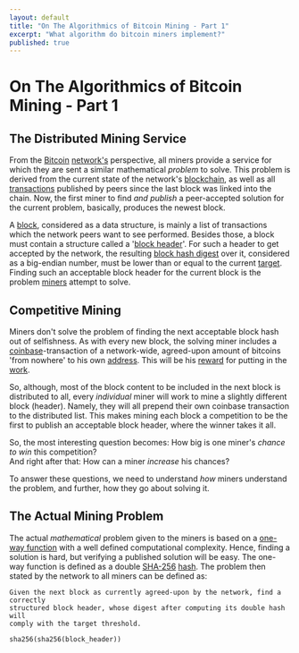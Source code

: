 ```yaml
---
layout: default
title: "On The Algorithmics of Bitcoin Mining - Part 1"
excerpt: "What algorithm do bitcoin miners implement?"
published: true
---
```


# On The Algorithmics of Bitcoin Mining - Part 1
## The Distributed Mining Service

From the [Bitcoin](https://bitcoin.org) [network's](https://en.bitcoin.it/wiki/Network) perspective, all miners provide a service for which they are sent a similar mathematical _problem_ to solve. This problem is derived from the current state of the network's [blockchain](https://en.bitcoin.it/wiki/Block_chain), as well as all [transactions](https://en.bitcoin.it/wiki/Transaction) published by peers since the last block was linked into the chain. Now, the first miner to find _and publish_ a peer-accepted solution for the current problem, basically, produces the newest block.

A [block](https://en.bitcoin.it/wiki/Block), considered as a data structure, is mainly a list of transactions which the network peers want to see performed. Besides those, a block must contain a structure called a '[block header](https://bitcoin.org/en/developer-reference#block-headers)'. For such a header to get accepted by the network, the resulting [block hash digest](https://en.bitcoin.it/wiki/Block_hashing_algorithm)  over it, considered as a big-endian number, must be lower than or equal to the current [target](https://en.bitcoin.it/wiki/Target). Finding such an acceptable block header for the current block is the problem [miners](https://en.bitcoin.it/wiki/Mining) attempt to solve.

## Competitive Mining

Miners don't solve the problem of finding the next acceptable block hash out of selfishness. As with every new block, the solving miner includes a [coinbase](https://en.bitcoin.it/wiki/Coinbase)-transaction of a network-wide, agreed-upon amount of bitcoins 'from nowhere' to his own [address](https://en.bitcoin.it/wiki/Address). This will be his [reward](https://en.bitcoin.it/wiki/Mining#Reward) for putting in the [work](https://en.bitcoin.it/wiki/Proof_of_work).

So, although, most of the block content to be included in the next block is distributed to all, every _individual_ miner will work to mine a slightly different block (header). Namely, they will all prepend their own coinbase transaction to the distributed list. This makes mining each block a competition to be the first to publish an acceptable block header, where the winner takes it all.

So, the most interesting question becomes: How big is one miner's _chance to win_ this competition?  
And right after that: How can a miner _increase_ his chances?

To answer these questions, we need to understand _how_ miners understand the problem, and further, how they go about solving it.

## The Actual Mining Problem

The actual _mathematical_ problem given to the miners is based on a [one-way function](https://en.wikipedia.org/wiki/One-way_function) with a well defined computational complexity. Hence, finding a solution is hard, but verifying a published solution will be easy. The one-way function is defined as a double [SHA-256](https://en.wikipedia.org/wiki/SHA-2) [hash](https://dx.doi.org/10.6028/NIST.FIPS.180-4). The problem then stated by the network to all miners can be defined as:

```
Given the next block as currently agreed-upon by the network, find a correctly
structured block header, whose digest after computing its double hash will
comply with the target threshold.
```

```
sha256(sha256(block_header))
```
